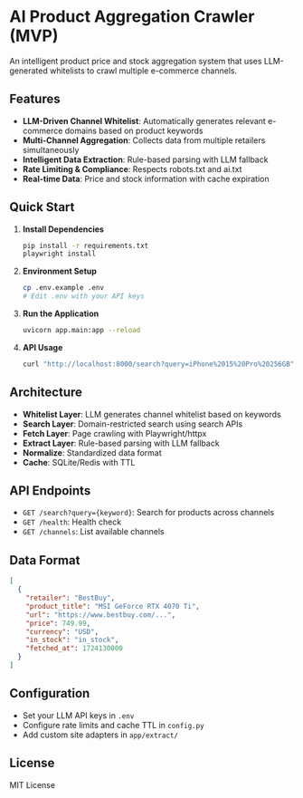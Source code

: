 # AI Product Aggregation Crawler (MVP)

An intelligent product price and stock aggregation system that uses LLM-generated whitelists to crawl multiple e-commerce channels.

## Features

- **LLM-Driven Channel Whitelist**: Automatically generates relevant e-commerce domains based on product keywords
- **Multi-Channel Aggregation**: Collects data from multiple retailers simultaneously
- **Intelligent Data Extraction**: Rule-based parsing with LLM fallback
- **Rate Limiting & Compliance**: Respects robots.txt and ai.txt
- **Real-time Data**: Price and stock information with cache expiration

## Quick Start

1. **Install Dependencies**
   ```bash
   pip install -r requirements.txt
   playwright install
   ```

2. **Environment Setup**
   ```bash
   cp .env.example .env
   # Edit .env with your API keys
   ```

3. **Run the Application**
   ```bash
   uvicorn app.main:app --reload
   ```

4. **API Usage**
   ```bash
   curl "http://localhost:8000/search?query=iPhone%2015%20Pro%20256GB"
   ```

## Architecture

- **Whitelist Layer**: LLM generates channel whitelist based on keywords
- **Search Layer**: Domain-restricted search using search APIs
- **Fetch Layer**: Page crawling with Playwright/httpx
- **Extract Layer**: Rule-based parsing with LLM fallback
- **Normalize**: Standardized data format
- **Cache**: SQLite/Redis with TTL

## API Endpoints

- `GET /search?query={keyword}`: Search for products across channels
- `GET /health`: Health check
- `GET /channels`: List available channels

## Data Format

```json
[
  {
    "retailer": "BestBuy",
    "product_title": "MSI GeForce RTX 4070 Ti",
    "url": "https://www.bestbuy.com/...",
    "price": 749.99,
    "currency": "USD",
    "in_stock": "in_stock",
    "fetched_at": 1724130000
  }
]
```

## Configuration

- Set your LLM API keys in `.env`
- Configure rate limits and cache TTL in `config.py`
- Add custom site adapters in `app/extract/`

## License

MIT License

